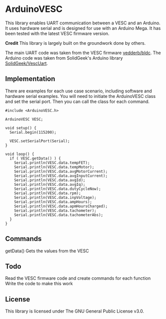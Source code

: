 # ArduinoVESC
This library enables UART communication between a VESC and an Arduino. It uses hardware serial and is designed for use with an Arduino Mega. It has been tested with the latest VESC firmware version.

**Credit**
This library is largely built on the groundwork done by others.

The main UART code was taken from the VESC firmware [vedderb/bldc](https://github.com/vedderb/bldc).
The Arduino code was taken from SolidGeek's Arduino library [SolidGeek/VescUart](https://github.com/SolidGeek/VescUart).

## Implementation
There are examples for each use case scenario, including software and hardware serial examples. You will need to initiate the ArduinoVESC class and set the serial port. Then you can call the class for each command.

```
#include <ArduinoVESC.h>

ArduinoVESC VESC;

void setup() {
  Serial.begin(115200);

  VESC.setSerialPort(Serial);
}

void loop() {
  if ( VESC.getData() ) {
    Serial.println(VESC.data.tempFET);
	Serial.println(VESC.data.tempMotor);
	Serial.println(VESC.data.avgMotorCurrent);
	Serial.println(VESC.data.avgInputCurrent);
	Serial.println(VESC.data.avgId);
	Serial.println(VESC.data.avgIq);
    Serial.println(VESC.data.dutyCycleNow);
	Serial.println(VESC.data.rpm);
	Serial.println(VESC.data.inpVoltage);
	Serial.println(VESC.data.ampHours);
	Serial.println(VESC.data.apmHoursCharged);
	Serial.println(VESC.data.tachometer);
	Serial.println(VESC.data.tachometerAbs);
  }
}
```

## Commands
getData()				Gets the values from the VESC

## Todo
Read the VESC firmware code and create commands for each function
Write the code to make this work

## License
This library is licensed under The GNU General Public License v3.0.
